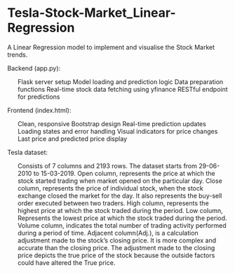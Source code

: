 # Tesla-Stock-Market_Linear-Regression
A Linear Regression model to implement and visualise the Stock Market trends.

Backend (app.py):
<ul>
  Flask server setup
    Model loading and prediction logic
    Data preparation functions
    Real-time stock data fetching using yfinance
    RESTful endpoint for predictions
</ul>

Frontend (index.html):
<ul>
  Clean, responsive Bootstrap design
  Real-time prediction updates
  Loading states and error handling
  Visual indicators for price changes
  Last price and predicted price display
</ul>


Tesla dataset: 
<ul>
  Consists of  7 columns and  2193 rows.
 The dataset starts from 29-06-2010 to 15-03-2019.
 Open column, represents the price at which the stock started trading when market opened on the particular day.
 Close column, represents the price of individual stock, when the stock exchange closed the market for the day. It also represents the buy-sell order executed between two traders.
 High column, represents the highest price at which the stock traded during the period.
 Low column, Represents the lowest price at which the stock traded during the period.
 Volume column, indicates the total number of trading activity performed during a period of time.
 Adjacent column(Adj.), is a calculation adjustment made to the stock’s closing price. It is more complex and accurate than the closing price. The adjustment made to the closing price depicts the true price of the stock because the outside factors could have altered the True price.
</ul>

